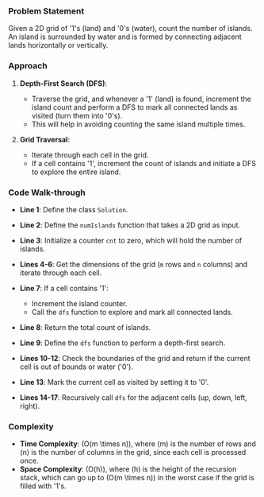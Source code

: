 ### Problem Statement
Given a 2D grid of '1's (land) and '0's (water), count the number of islands. An island is surrounded by water and is formed by connecting adjacent lands horizontally or vertically.

### Approach
1. **Depth-First Search (DFS)**:
   - Traverse the grid, and whenever a '1' (land) is found, increment the island count and perform a DFS to mark all connected lands as visited (turn them into '0's).
   - This will help in avoiding counting the same island multiple times.

2. **Grid Traversal**:
   - Iterate through each cell in the grid.
   - If a cell contains '1', increment the count of islands and initiate a DFS to explore the entire island.

### Code Walk-through
- **Line 1**: Define the class `Solution`.
- **Line 2**: Define the `numIslands` function that takes a 2D grid as input.
- **Line 3**: Initialize a counter `cnt` to zero, which will hold the number of islands.
- **Lines 4-6**: Get the dimensions of the grid (`m` rows and `n` columns) and iterate through each cell.
- **Line 7**: If a cell contains '1':
  - Increment the island counter.
  - Call the `dfs` function to explore and mark all connected lands.
- **Line 8**: Return the total count of islands.

- **Line 9**: Define the `dfs` function to perform a depth-first search.
- **Lines 10-12**: Check the boundaries of the grid and return if the current cell is out of bounds or water ('0').
- **Line 13**: Mark the current cell as visited by setting it to '0'.
- **Lines 14-17**: Recursively call `dfs` for the adjacent cells (up, down, left, right).

### Complexity
- **Time Complexity**: \(O(m \times n)\), where \(m\) is the number of rows and \(n\) is the number of columns in the grid, since each cell is processed once.
- **Space Complexity**: \(O(h)\), where \(h\) is the height of the recursion stack, which can go up to \(O(m \times n)\) in the worst case if the grid is filled with '1's.

